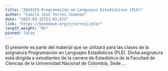 ```yaml
---
title: "2016374 Programación en Lenguajes Estadísticos (PLE)"
author: "Camilo José Torres Jiménez"
date: "2022-03-12T21:01:47Z"
link: "https://bookdown.org/cjtorresj/ple/"
length_weight: "0%"
pinned: false
---
```


El presente es parte del material que se utilizará para las clases de la asignatura Programación en Lenguajes Estadísticos (PLE). Dicha asignatura está dirigida a estudiantes de la carrera de Estadística de la Facultad de Ciencias de la Universidad Nacional de Colombia, Sede ...
